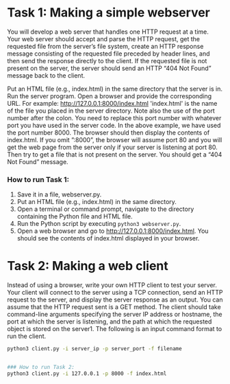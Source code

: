 # Task 1: Making a simple webserver

You will develop a web server that handles one HTTP request at a time. Your web server should accept and parse the HTTP request, get the requested file from the server’s file system, create an HTTP response message consisting of the requested file preceded by header lines, and then send the response directly to the client. If the requested file is not present on the server, the server should send an HTTP “404 Not Found” message back to the client. 

Put an HTML file (e.g., index.html) in the same directory that the server is in. Run the server program. Open a browser and provide the corresponding URL. For example: http://127.0.0.1:8000/index.html 'index.html' is the name of the file you placed in the server directory. Note also the use of the port number after the colon. You need to replace this port number with whatever port you have used in the server code. In the above example, we have used the port number 8000. The browser should then display the contents of index.html. If you omit ”:8000”, the browser will assume port 80 and you will get the web page from the server only if your server is listening at port 80. Then try to get a file that is not present on the server. You should get a “404 Not Found” message.

### How to run Task 1:

1. Save it in a file, webserver.py.
2. Put an HTML file (e.g., index.html) in the same directory.
3. Open a terminal or command prompt, navigate to the directory containing the Python file and HTML file.
4. Run the Python script by executing `python3 webserver.py`.
5. Open a web browser and go to http://127.0.0.1:8000/index.html. You should see the contents of index.html displayed in your browser.


# Task 2: Making a web client

Instead of using a browser, write your own HTTP client to test your server. Your client will connect to the server using a TCP connection, send an HTTP request to the server, and display the server response as an output. You can assume that the HTTP request sent is a GET method. The client should take command-line arguments specifying the server IP address or hostname, the port at which the server is listening, and the path at which the requested object is stored on the server1. The following is an input command format to run the client.

```bash
python3 client.py -i server_ip -p server_port -f filename


### How to run Task 2:
python3 client.py -i 127.0.0.1 -p 8000 -f index.html